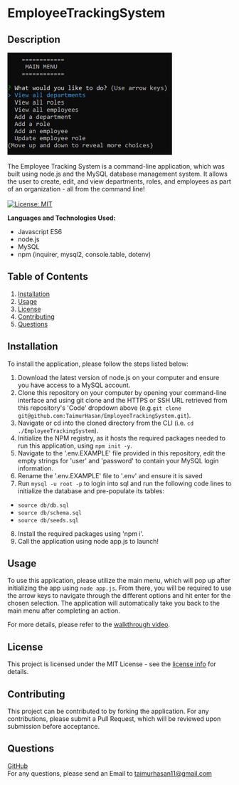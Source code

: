 # EmployeeTrackingSystem
## Description
![Employee Tracking System by Taimur Screenshot](./assets/images/Screenshot%202022-05-10%20222920.png) <br/>

The Employee Tracking System is a command-line application, which was built using node.js and the MySQL database management system. It allows the user to create, edit, and view departments, roles, and employees as part of an organization - all from the command line! 
<br/>
<br/>
[![License: MIT](https://img.shields.io/badge/License-MIT-yellow.svg)](https://opensource.org/licenses/MIT)

**Languages and Technologies Used:**

- Javascript ES6
- node.js
- MySQL
- npm (inquirer, mysql2, console.table, dotenv)

## Table of Contents

1. [ Installation ](#installation)
2. [ Usage ](#usage)
3. [ License ](#license)
4. [ Contributing ](#contributing)
5. [ Questions ](#questions)


<a name="installation"></a>

## Installation
To install the application, please follow the steps listed below: 
1. Download the latest version of node.js on your computer and ensure you have access to a MySQL account. <br/>
2. Clone this repository on your computer by opening your command-line interface and using git clone and the HTTPS or SSH URL retrieved from this repository's 'Code' dropdown above (e.g.```git clone git@github.com:TaimurHasan/EmployeeTrackingSystem.git```). <br/>
3. Navigate or cd into the cloned directory from the CLI (i.e. ``` cd ./EmployeeTrackingSystem ```). <br/>
4. Initialize the NPM registry, as it hosts the required packages needed to run this application, using ```npm init -y```. <br/>
5. Navigate to the '.env.EXAMPLE' file provided in this repository, edit the empty strings for 'user' and 'password' to contain your MySQL login information.
6. Rename the '.env.EXAMPLE' file to '.env' and ensure it is saved
7. Run ```mysql -u root -p``` to login into sql and run the following code lines to initialize the database and pre-populate its tables:
- ```source db/db.sql```
- ```source db/schema.sql```
- ```source db/seeds.sql``` 
8. Install the required packages using 'npm i'. <br/>
9. Call the application using node app.js to launch! 

<a name="usage"></a>

## Usage
To use this application, please utilize the main menu, which will pop up after initializing the app using ```node app.js```. From there, you will be required to use the arrow keys to navigate through the different options and hit enter for the chosen selection. The application will automatically take you back to the main menu after completing an action.

For more details, please refer to the [walkthrough video](https://drive.google.com/file/d/1CPpJXRsHzH_tuJkjUKHQ9GjNk0Pf-OMg/view).


<a name="license"></a>
## License
This project is licensed under the MIT License - see the [license info](https://opensource.org/licenses/MIT) for details.


<a name="contributing"></a>

## Contributing

This project can be contributed to by forking the application. For any contributions, please submit a Pull Request, which will be reviewed upon submission before acceptance.

<a name="questions"></a>

## Questions

[GitHub](https://github.com/TaimurHasan) <br/>
For any questions, please send an Email to [taimurhasan11@gmail.com](mailto:taimurhasan11@gmail.com)